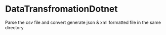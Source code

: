 # DataTransfromationDotnet
Parse the csv file and convert generate json &amp; xml formatted file in the same directory
